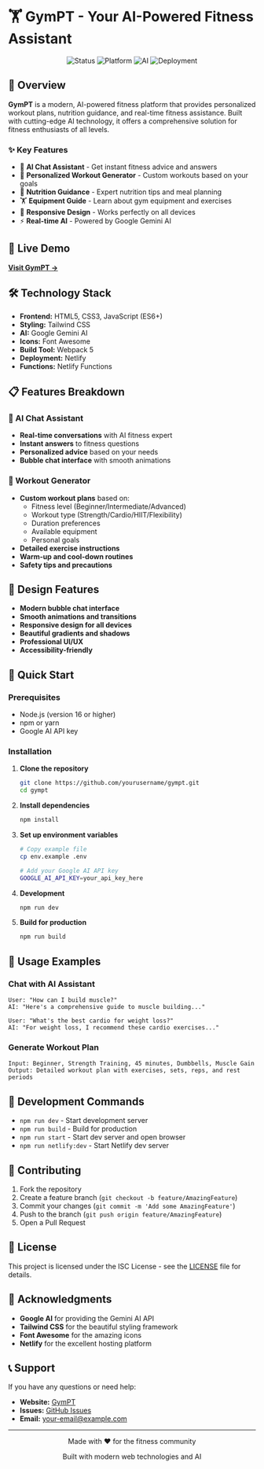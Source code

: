 # 🏋️ GymPT - Your AI-Powered Fitness Assistant

<div align="center">
  <img src="https://img.shields.io/badge/Status-Live%20Production-brightgreen" alt="Status">
  <img src="https://img.shields.io/badge/Platform-Web-blue" alt="Platform">
  <img src="https://img.shields.io/badge/AI-Google%20Gemini-orange" alt="AI">
  <img src="https://img.shields.io/badge/Deployment-Netlify-purple" alt="Deployment">
</div>

## 🎯 Overview

**GymPT** is a modern, AI-powered fitness platform that provides personalized workout plans, nutrition guidance, and real-time fitness assistance. Built with cutting-edge AI technology, it offers a comprehensive solution for fitness enthusiasts of all levels.

### ✨ Key Features

- 🤖 **AI Chat Assistant** - Get instant fitness advice and answers
- 💪 **Personalized Workout Generator** - Custom workouts based on your goals
- 🥗 **Nutrition Guidance** - Expert nutrition tips and meal planning
- 🏋️ **Equipment Guide** - Learn about gym equipment and exercises
- 📱 **Responsive Design** - Works perfectly on all devices
- ⚡ **Real-time AI** - Powered by Google Gemini AI

## 🚀 Live Demo

**[Visit GymPT →](https://gympt.netlify.app)**

## 🛠️ Technology Stack

- **Frontend:** HTML5, CSS3, JavaScript (ES6+)
- **Styling:** Tailwind CSS
- **AI:** Google Gemini AI
- **Icons:** Font Awesome
- **Build Tool:** Webpack 5
- **Deployment:** Netlify
- **Functions:** Netlify Functions

## 📋 Features Breakdown

### 🤖 AI Chat Assistant
- **Real-time conversations** with AI fitness expert
- **Instant answers** to fitness questions
- **Personalized advice** based on your needs
- **Bubble chat interface** with smooth animations

### 💪 Workout Generator
- **Custom workout plans** based on:
  - Fitness level (Beginner/Intermediate/Advanced)
  - Workout type (Strength/Cardio/HIIT/Flexibility)
  - Duration preferences
  - Available equipment
  - Personal goals
- **Detailed exercise instructions**
- **Warm-up and cool-down routines**
- **Safety tips and precautions**


## 🎨 Design Features

- **Modern bubble chat interface**
- **Smooth animations and transitions**
- **Responsive design for all devices**
- **Beautiful gradients and shadows**
- **Professional UI/UX**
- **Accessibility-friendly**

## 🚀 Quick Start

### Prerequisites
- Node.js (version 16 or higher)
- npm or yarn
- Google AI API key

### Installation

1. **Clone the repository**
   ```bash
   git clone https://github.com/yourusername/gympt.git
   cd gympt
   ```

2. **Install dependencies**
   ```bash
   npm install
   ```

3. **Set up environment variables**
   ```bash
   # Copy example file
   cp env.example .env
   
   # Add your Google AI API key
   GOOGLE_AI_API_KEY=your_api_key_here
   ```

4. **Development**
   ```bash
   npm run dev
   ```

5. **Build for production**
   ```bash
   npm run build
   ```



## 🎯 Usage Examples

### Chat with AI Assistant
```
User: "How can I build muscle?"
AI: "Here's a comprehensive guide to muscle building..."

User: "What's the best cardio for weight loss?"
AI: "For weight loss, I recommend these cardio exercises..."
```

### Generate Workout Plan
```
Input: Beginner, Strength Training, 45 minutes, Dumbbells, Muscle Gain
Output: Detailed workout plan with exercises, sets, reps, and rest periods
```

## 🔧 Development Commands

- `npm run dev` - Start development server
- `npm run build` - Build for production
- `npm run start` - Start dev server and open browser
- `npm run netlify:dev` - Start Netlify dev server

## 🤝 Contributing

1. Fork the repository
2. Create a feature branch (`git checkout -b feature/AmazingFeature`)
3. Commit your changes (`git commit -m 'Add some AmazingFeature'`)
4. Push to the branch (`git push origin feature/AmazingFeature`)
5. Open a Pull Request

## 📝 License

This project is licensed under the ISC License - see the [LICENSE](LICENSE) file for details.

## 🙏 Acknowledgments

- **Google AI** for providing the Gemini AI API
- **Tailwind CSS** for the beautiful styling framework
- **Font Awesome** for the amazing icons
- **Netlify** for the excellent hosting platform

## 📞 Support

If you have any questions or need help:

- **Website:** [GymPT](https://gympt.netlify.app)
- **Issues:** [GitHub Issues](https://github.com/yourusername/gympt/issues)
- **Email:** your-email@example.com

---

<div align="center">
  <p>Made with ❤️ for the fitness community</p>
  <p>Built with modern web technologies and AI</p>
</div> 